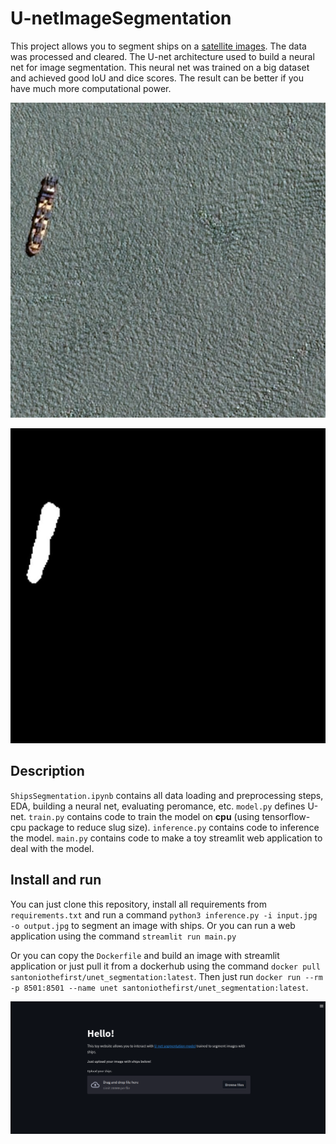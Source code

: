 # U-netImageSegmentation

This project allows you to segment ships on a [satellite images](https://www.kaggle.com/competitions/airbus-ship-detection). The data was processed and cleared. The U-net architecture used to build a neural net for image segmentation. This neural net was trained on a big dataset and achieved good IoU and dice scores. The result can be better if you have much more computational power.

![test image](test.jpg)

![predicted mask](test_mask.jpg)

## Description

`ShipsSegmentation.ipynb` contains all data loading and preprocessing steps, EDA, building a neural net, evaluating peromance, etc.
`model.py` defines U-net.
`train.py` contains code to train the model on **cpu** (using tensorflow-cpu package to reduce slug size).
`inference.py` contains code to inference the model.
`main.py` contains code to make a toy streamlit web application to deal with the model.

## Install and run

You can just clone this repository, install all requirements from `requirements.txt` and run a command `python3 inference.py -i input.jpg -o output.jpg` to segment an image with ships. Or you can run a web application using the command `streamlit run main.py`

Or you can copy the `Dockerfile` and build an image with streamlit application or just pull it from a dockerhub using the command `docker pull santoniothefirst/unet_segmentation:latest`. Then just run `docker run --rm -p 8501:8501 --name unet santoniothefirst/unet_segmentation:latest`.

![streamlit web application](streamlit.png)